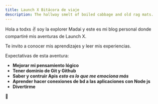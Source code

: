 ```yaml
---
title: Launch X Bitácora de viaje
description: The hallway smelt of boiled cabbage and old rag mats.
---
```


Hola a todxs ✌️ soy la explorer Madai y este es mi blog personal donde compartiré mis aventuras de Launch X.

Te invito a conocer mis aprendizajes y leer mis experiencias.

Expectativas de esta aventura: 

- **Mejorar mi pensamiento lógico**
- **Tener dominio de Git y Github**
- **Saber y contruir Apis _esto es lo que me emociona más_**
- **Aprender hacer conexiones de bd a las aplicaciones con Node js**
- **Divertirme**




🚀
